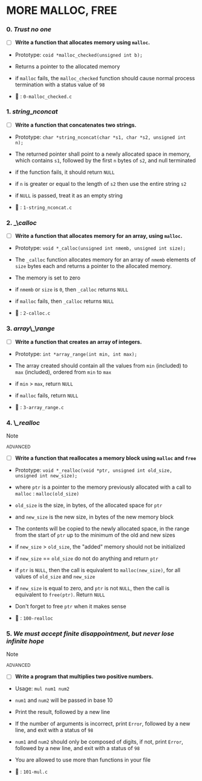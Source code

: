 # MORE MALLOC, FREE

### 0. _Trust no one_

- [ ] **Write a function that allocates memory using `malloc`.**

- Prototype: `coid *malloc_checked(unsigned int b);`
- Returns a pointer to the allocated memory
- if `malloc` fails, the `malloc_checked` function should cause normal process termination with a status value of `98`

- :file_folder: : `0-malloc_checked.c`


### 1. _string_\__nconcat_

- [ ] **Write a function that concatenates two strings.**

- Prototype: `char *string_nconcat(char *s1, char *s2, unsigned int n);`
- The returned pointer shall point to a newly allocated space in memory, which contains `s1`, followed by the first `n` bytes of `s2`, and null terminated
- if the function fails, it should return `NULL`
- if `n` is greater or equal to the length of `s2` then use the entire string `s2`
- if `NULL` is passed, treat it as an empty string

- :file_folder: : `1-string_nconcat.c`


### 2. _\\_calloc_

- [ ] **Write a function that allocates memory for an array, using `malloc`.**

- Prototype: `void *_calloc(unsigned int nmemb, unsigned int size);`
- The `_calloc` function allocates memory for an array of `nmemb` elements of `size` bytes each and returns a pointer to the allocated memory.
- The memory is set to zero
- if `nmemb` or `size` is `0`, then `_calloc` returns `NULL`
- if `malloc` fails, then `_calloc` returns `NULL`

- :file_folder: : `2-calloc.c`


### 3. _array_\\_\\_range_

- [ ] **Write a function that creates an array of integers.**

- Prototype: `int *array_range(int min, int max);`
- The array created should contain all the values from `min` (included) to `max` (included), ordered from `min` to `max`
- if `min` > `max`, return `NULL`
- if `malloc` fails, return `NULL`

- :file_folder: : `3-array_range.c`


### 4. \\_\_realloc_

> [!NOTE]
> <sup>ADVANCED</sup>

- [ ] **Write a function that reallocates a memory block using `malloc` and `free`**

- Prototype: `void *_realloc(void *ptr, unsigned int old_size, unsigned int new_size);`
- where `ptr` is a pointer to the memory previously allocated with a call to `malloc` : `malloc(old_size)`
- `old_size` is the size, in bytes, of the allocated space for `ptr`
- and `new_size` is the new size, in bytes of the new memory block
- The contents will be copied to the newly allocated space, in the range from the start of `ptr` up to the minimum of the old and new sizes
- if `new_size` > `old_size`, the "added" memory should not be initialized
- if `new_size` == `old_size` do not do anything and return `ptr`
- if `ptr` is `NULL`, then the call is equivalent to `malloc(new_size)`, for all values of `old_size` and `new_size`
- if `new_size` is equal to zero, and `ptr` is not `NULL`, then the call is equivalent to `free(ptr)`. Return `NULL`
- Don't forget to free `ptr` when it makes sense

- :file_folder: : `100-realloc`


### 5. _We must accept finite disappointment, but never lose infinite hope_

> [!NOTE]
> <sup>ADVANCED</sup>

- [ ] **Write a program that multiplies two positive numbers.**

- Usage: `mul num1 num2`
- `num1` and `num2` will be passed in base 10
- Print the result, followed by a new line
- If the number of arguments is incorrect, print `Error`, followed by a new line, and exit with a status of `98`
- `num1` and `num2` should only be composed of digits, if not, print `Error`, followed by a new line, and exit with a status of `98`
- You are allowed to use more than functions in your file

- :file_folder: : `101-mul.c`